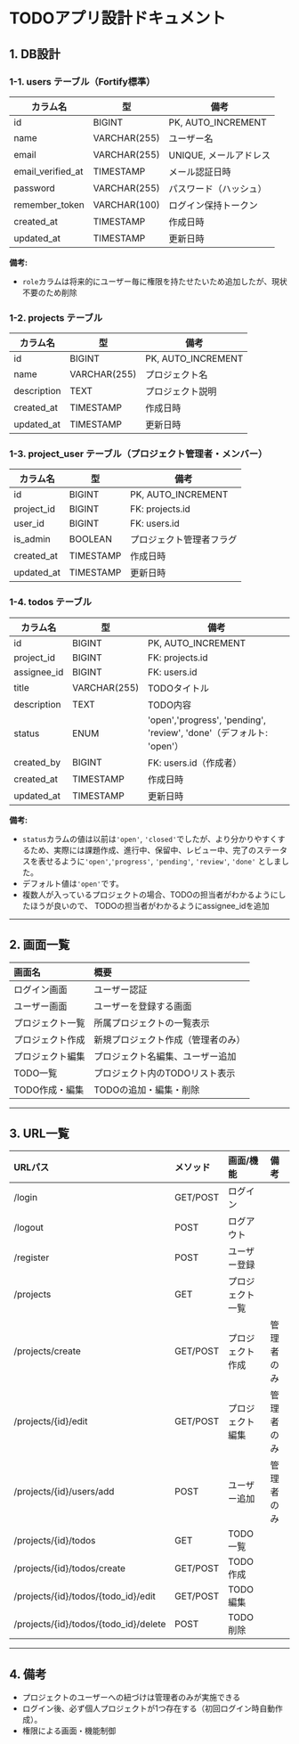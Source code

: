 # TODOアプリ設計ドキュメント

## 1. DB設計

### 1-1. users テーブル（Fortify標準）

| カラム名         | 型           | 備考                                       |
|------------------|--------------|-------------------------------------------|
| id               | BIGINT       | PK, AUTO_INCREMENT                        |
| name             | VARCHAR(255) | ユーザー名                                 |
| email            | VARCHAR(255) | UNIQUE, メールアドレス                      |
| email_verified_at| TIMESTAMP    | メール認証日時                              | 
| password         | VARCHAR(255) | パスワード（ハッシュ）                      |
| remember_token   | VARCHAR(100) | ログイン保持トークン                        |
| created_at       | TIMESTAMP    | 作成日時                                   |
| updated_at       | TIMESTAMP    | 更新日時                                   |

**備考:**  
- `role`カラムは将来的にユーザー毎に権限を持たせたいため追加したが、現状不要のため削除

### 1-2. projects テーブル

| カラム名     | 型           | 備考                       |
|--------------|--------------|----------------------------|
| id           | BIGINT       | PK, AUTO_INCREMENT         |
| name         | VARCHAR(255) | プロジェクト名             |
| description  | TEXT         | プロジェクト説明           |
| created_at   | TIMESTAMP    | 作成日時                   |
| updated_at   | TIMESTAMP    | 更新日時                   |

### 1-3. project_user テーブル（プロジェクト管理者・メンバー）

| カラム名     | 型           | 備考                       |
|--------------|--------------|----------------------------|
| id           | BIGINT       | PK, AUTO_INCREMENT         |
| project_id   | BIGINT       | FK: projects.id            |
| user_id      | BIGINT       | FK: users.id               |
| is_admin     | BOOLEAN      | プロジェクト管理者フラグ   |
| created_at   | TIMESTAMP    | 作成日時                   |
| updated_at   | TIMESTAMP    | 更新日時                   |

### 1-4. todos テーブル

| カラム名     | 型           | 備考                                                                 |
|--------------|--------------|---------------------------------------------------------------------|
| id           | BIGINT       | PK, AUTO_INCREMENT                                                  |
| project_id   | BIGINT       | FK: projects.id                                                     |
| assignee_id  | BIGINT       | FK: users.id                                                        |
| title        | VARCHAR(255) | TODOタイトル                                                         |
| description  | TEXT         | TODO内容                                                             |
| status       | ENUM         | 'open','progress', 'pending', 'review', 'done'（デフォルト: 'open'）  |
| created_by   | BIGINT       | FK: users.id（作成者）                                               |
| created_at   | TIMESTAMP    | 作成日時                                                             |
| updated_at   | TIMESTAMP    | 更新日時                                                             |

**備考:**  
- `status`カラムの値は以前は`'open'`, `'closed'`でしたが、より分かりやすくするため、実際には課題作成、進行中、保留中、レビュー中、完了のステータスを表せるように`'open'`,`'progress'`, `'pending'`, `'review'`, `'done'` としました。
- デフォルト値は`'open'`です。
- 複数人が入っているプロジェクトの場合、TODOの担当者がわかるようにしたほうが良いので、 TODOの担当者がわかるようにassignee_idを追加

---

## 2. 画面一覧

| 画面名             | 概要                                 |
|:-------------------|:-------------------------------------|
| ログイン画面       | ユーザー認証                         |
| ユーザー画面       | ユーザーを登録する画面                |
| プロジェクト一覧   | 所属プロジェクトの一覧表示           |
| プロジェクト作成   | 新規プロジェクト作成（管理者のみ）   |
| プロジェクト編集   | プロジェクト名編集、ユーザー追加     |
| TODO一覧           | プロジェクト内のTODOリスト表示       |
| TODO作成・編集     | TODOの追加・編集・削除               |

---

## 3. URL一覧

| URLパス                               | メソッド  | 画面/機能         | 備考                       |
|:--------------------------------------|:---------|:-----------------|:---------------------------|
| /login                                | GET/POST | ログイン          |                            |
| /logout                               | POST     | ログアウト        |                            |
| /register                             | POST     | ユーザー登録      |                            |
| /projects                             | GET      | プロジェクト一覧  |                            |
| /projects/create                      | GET/POST | プロジェクト作成  | 管理者のみ                 |
| /projects/{id}/edit                   | GET/POST | プロジェクト編集  | 管理者のみ                 |
| /projects/{id}/users/add              | POST     | ユーザー追加      | 管理者のみ                 |
| /projects/{id}/todos                  | GET      | TODO一覧         |                            |
| /projects/{id}/todos/create           | GET/POST | TODO作成         |                            |
| /projects/{id}/todos/{todo_id}/edit   | GET/POST | TODO編集         |                            |
| /projects/{id}/todos/{todo_id}/delete | POST     | TODO削除         |                            |

---

## 4. 備考

- プロジェクトのユーザーへの紐づけは管理者のみが実施できる
- ログイン後、必ず個人プロジェクトが1つ存在する（初回ログイン時自動作成）。
- 権限による画面・機能制御